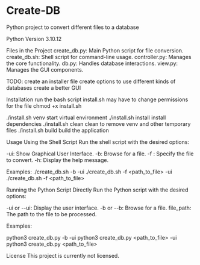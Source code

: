 # Create-DB
Python project to convert different files to a database

Python Version
3.10.12

Files in the Project
create_db.py: Main Python script for file conversion.
create_db.sh: Shell script for command-line usage.
controller.py: Manages the core functionality.
db.py: Handles database interactions.
view.py: Manages the GUI components.

TODO:
create an installer file
create options to use different kinds of databases
create a better GUI

Installation
run the bash script install.sh
may have to change permissions for the file
chmod +x install.sh

./install.sh venv        start virtual environment
./install.sh install     install dependencies
./install.sh clean       clean to remove venv and other temporary files
./install.sh build       build the application


Usage
Using the Shell Script
Run the shell script with the desired options:

-ui: Show Graphical User Interface.
-b: Browse for a file.
-f <file>: Specify the file to convert.
-h: Display the help message.


Examples:
./create_db.sh -b -ui
./create_db.sh -f <path_to_file> -ui
./create_db.sh -f <path_to_file>


Running the Python Script Directly
Run the Python script with the desired options:

-ui or --ui: Display the user interface.
-b or --b: Browse for a file.
file_path: The path to the file to be processed.


Examples:

python3 create_db.py -b -ui
python3 create_db.py <path_to_file> -ui
python3 create_db.py <path_to_file>


License
This project is currently not licensed.
